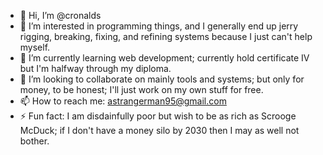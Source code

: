 - 👋 Hi, I’m @cronalds
- 👀 I’m interested in programming things, and I generally end up jerry rigging, breaking, fixing, and refining systems because I just can't help myself.
- 🌱 I’m currently learning web development; currently hold certificate IV but I'm halfway through my diploma.
- 💞️ I’m looking to collaborate on mainly tools and systems; but only for money, to be honest; I'll just work on my own stuff for free.
- 📫 How to reach me: astrangerman95@gmail.com
- ⚡ Fun fact: I am disdainfully poor but wish to be as rich as Scrooge McDuck; if I don't have a money silo by 2030 then I may as well not bother.
